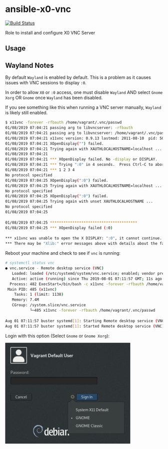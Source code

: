 # ansible-x0-vnc

[![Build Status](https://travis-ci.org/nfaction/ansible-x0-vnc.svg?branch=master)](https://travis-ci.org/nfaction/ansible-x0-vnc)

Role to install and configure X0 VNC Server

## Usage

## Wayland Notes

By default `Wayland` is enabled by default. This is a problem as it causes issues with VNC sessions to display `:0`.

In order to allow `X0` or `:0` access, one must disable `Wayland` AND select `Gnome Xorg` OR `Gnome` once `Wayland` has been disabled.

If you see something like this when running a VNC server manually, `Wayland` is likely still enabled.

``` bash
$ x11vnc -forever -rfbauth /home/vagrant/.vnc/passwd
01/08/2019 07:04:21 passing arg to libvncserver: -rfbauth
01/08/2019 07:04:21 passing arg to libvncserver: /home/vagrant/.vnc/passwd
01/08/2019 07:04:21 x11vnc version: 0.9.13 lastmod: 2011-08-10  pid: 5088
01/08/2019 07:04:21 XOpenDisplay("") failed.
01/08/2019 07:04:21 Trying again with XAUTHLOCALHOSTNAME=localhost ...
01/08/2019 07:04:21
01/08/2019 07:04:21 *** XOpenDisplay failed. No -display or DISPLAY.
01/08/2019 07:04:21 *** Trying ":0" in 4 seconds.  Press Ctrl-C to abort.
01/08/2019 07:04:21 *** 1 2 3 4
No protocol specified
01/08/2019 07:04:25 XOpenDisplay(":0") failed.
01/08/2019 07:04:25 Trying again with XAUTHLOCALHOSTNAME=localhost ...
No protocol specified
01/08/2019 07:04:25 XOpenDisplay(":0") failed.
01/08/2019 07:04:25 Trying again with unset XAUTHLOCALHOSTNAME ...
No protocol specified
01/08/2019 07:04:25

01/08/2019 07:04:25 ***************************************
01/08/2019 07:04:25 *** XOpenDisplay failed (:0)

*** x11vnc was unable to open the X DISPLAY: ":0", it cannot continue.
*** There may be "Xlib:" error messages above with details about the failure.
```

Reboot your machine and check to see if `vnc` is running:

``` bash
# systemctl status vnc
● vnc.service - Remote desktop service (VNC)
   Loaded: loaded (/etc/systemd/system/vnc.service; enabled; vendor preset: enabled)
   Active: active (running) since Thu 2019-08-01 07:11:57 GMT; 11s ago
  Process: 482 ExecStart=/bin/bash -c x11vnc -forever -rfbauth /home/vagrant/.vnc/passwd & (code=exited, status=0/SUCCESS)
 Main PID: 485 (x11vnc)
    Tasks: 1 (limit: 1138)
   Memory: 7.4M
   CGroup: /system.slice/vnc.service
           └─485 x11vnc -forever -rfbauth /home/vagrant/.vnc/passwd

Aug 01 07:11:57 buster systemd[1]: Starting Remote desktop service (VNC)...
Aug 01 07:11:57 buster systemd[1]: Started Remote desktop service (VNC).
```

Login with this option (Select `Gnome` or `Gnome Xorg`):

<img src="docs/images/x0_vnc_debian_login.png" width="400">
